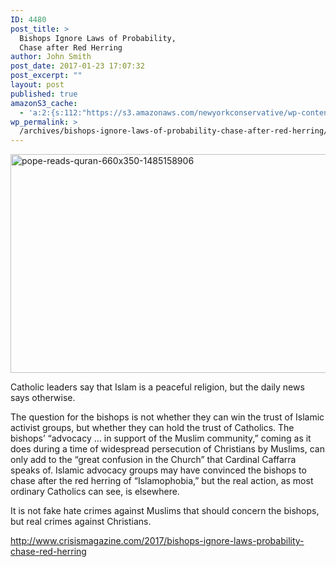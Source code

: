 ```yaml
---
ID: 4480
post_title: >
  Bishops Ignore Laws of Probability,
  Chase after Red Herring
author: John Smith
post_date: 2017-01-23 17:07:32
post_excerpt: ""
layout: post
published: true
amazonS3_cache:
  - 'a:2:{s:112:"https://s3.amazonaws.com/newyorkconservative/wp-content/uploads/2017/01/23170323/pope-reads-Quran-1485158906.jpg";a:1:{s:9:"timestamp";i:1485209252;}s:120:"https://s3.amazonaws.com/newyorkconservative/wp-content/uploads/2017/01/23170323/pope-reads-Quran-660x350-1485158906.jpg";a:1:{s:9:"timestamp";i:1485209252;}}'
wp_permalink: >
  /archives/bishops-ignore-laws-of-probability-chase-after-red-herring/
---
```

<a href="https://s3.amazonaws.com/newyorkconservative/wp-content/uploads/2017/01/23170323/pope-reads-Quran-660x350-1485158906.jpg"><img class="alignnone size-full wp-image-4481" src="https://s3.amazonaws.com/newyorkconservative/wp-content/uploads/2017/01/23170323/pope-reads-Quran-660x350-1485158906.jpg" alt="pope-reads-quran-660x350-1485158906" width="660" height="350" /></a>

Catholic leaders say that Islam is a peaceful religion, but the daily news says otherwise.

The question for the bishops is not whether they can win the trust of Islamic activist groups, but whether they can hold the trust of Catholics. The bishops’ “advocacy … in support of the Muslim community,” coming as it does during a time of widespread persecution of Christians by Muslims, can only add to the “great confusion in the Church” that Cardinal Caffarra speaks of. Islamic advocacy groups may have convinced the bishops to chase after the red herring of “Islamophobia,” but the real action, as most ordinary Catholics can see, is elsewhere.

It is not fake hate crimes against Muslims that should concern the bishops, but real crimes against Christians.

<a href="http://www.crisismagazine.com/2017/bishops-ignore-laws-probability-chase-red-herring">http://www.crisismagazine.com/2017/bishops-ignore-laws-probability-chase-red-herring</a>

&nbsp;

&nbsp;

&nbsp;
